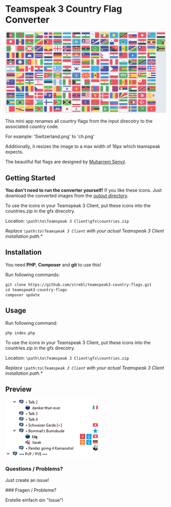 # Teamspeak 3 Country Flag Converter

![All Flags](screenshots/flags.png)

This mini app renames all country flags from the input direcotry to the associated country code.
  
For example: 'Switzerland.png' to 'ch.png'  
  
Additionally, it resizes the image to a max width of 16px which teamspeak expects.

The beautiful flat flags are designed by [Muharrem Şenyıl](https://dribbble.com/shots/1211759-Free-195-Flat-Flags).

## Getting Started

**You don't need to run the converter yourself!** If you like these icons. Just download the converted images from the [output directory](https://github.com/strebl/teamspeak3-country-flags/tree/master/output).

To use the icons in your Teamspeak 3 Client, put these icons into the countries.zip in the gfx direcotry.

Location: `\path\to\Teamspeak 3 Client\gfx\countries.zip`

*Replace `\path\to\Teamspeak 3 Client` with your actual Teamspeak 3 Client installation path.**

## Installation

You need **PHP**, **Composer** and **git** to use this!

Run following commands:
```
git clone https://github.com/strebl/teamspeak3-country-flags.git
cd teamspeak3-country-flags
composer update
```

## Usage

Run following command:
```
php index.php
```

To use the icons in your Teamspeak 3 Client, put these icons into the countries.zip in the gfx direcotry.

Location: `\path\to\Teamspeak 3 Client\gfx\countries.zip`

*Replace `\path\to\Teamspeak 3 Client` with your actual Teamspeak 3 Client installation path.**

## Preview

![Example](screenshots/example.png)

### Questions / Problems?

Just create an issue!

### Fragen / Probleme?

Erstelle einfach ein "Issue"!